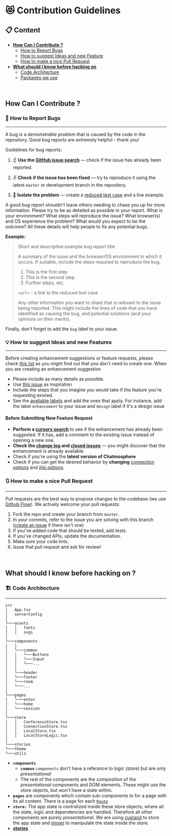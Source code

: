 # 😻 Contribution Guidelines

  
## 📋 Content
- [**How Can I Contribute ?**](#How-Can-I-Contribute)
    - [How to Report Bugs](#🐞-How-to-Report-Bugs)
    - [How to suggest Ideas and new Feature](#💡-How-to-suggest-Ideas-and-new-Features)
    - [How to make a nice Pull Request](#🔃-How-to-make-a-nice-Pull-Request)
 - [**What should I know before hacking on**](#What-should-I-know-before-hacking-on)
    - [Code Architecture](#🏗-Code-Architecture)
    - [Packages we use](#📦-Packages-we-use)
<!--
        - maybe we could have an architecture chart
        - how our store is set up
            - general idea how to add state to stores
        - provide link to Styled Components
        - The Icon Font
- **Styleguides**
    - Use our Prettifier
        - provide config
    - How to name folders
    - Coding Style
        - camelCase,
        - Semicola can be omitted
        - Functional components over class components
        - Maybe Use our Linter
            - 
            - provide Linter
        - How we use theme variables
- Help Wanted / Ideas you could work on (maybe bring in good unit tests :)
-->
<br/>
      
## How Can I Contribute ?
### 🐞 How to Report Bugs 
___

A bug is a _demonstrable problem_ that is caused by the code in the repository.
Good bug reports are extremely helpful - thank you!

Guidelines for bug reports:

1. ☝️ **Use the [GitHub issue search](https://github.com/Chatmosphere/chatmosphere-app/issues?q=is%3Aissue+is%3Aopen+label%3Abug)** &mdash; check if the issue has already been
   reported.

2. ✌️ **Check if the issue has been fixed** &mdash; try to reproduce it using the
   latest `master` or development branch in the repository.

3. 🖖 **Isolate the problem** &mdash; create a [reduced test
   case](http://css-tricks.com/reduced-test-cases/) and a live example.

A good bug report shouldn't leave others needing to chase you up for more
information. Please try to be as detailed as possible in your report. What is
your environment? What steps will reproduce the issue? What browser(s) and OS
experience the problem? What would you expect to be the outcome? All these
details will help people to fix any potential bugs.

**Example:**

> Short and descriptive example bug report title
>
> A summary of the issue and the browser/OS environment in which it occurs. If
> suitable, include the steps required to reproduce the bug.
>
> 1. This is the first step
> 2. This is the second step
> 3. Further steps, etc.
>
> `<url>` - a link to the reduced test case
>
> Any other information you want to share that is relevant to the issue being
> reported. This might include the lines of code that you have identified as
> causing the bug, and potential solutions (and your opinions on their
> merits).

Finally, don't forget to add the `bug` label to your issue.

### 💡 How to suggest Ideas and new Features
___

Before creating enhancement suggestions or feature requests, please check [this list](#before-submitting-an-enhancement-suggestion) as you might find out that you don't need to create one. 
When you are creating an enhancement suggestion 
* Please include as many details as possible.
* Use [this issue](https://github.com/Chatmosphere/chatmosphere-app/issues/11) as inspiration
* Include the steps that you imagine you would take if the feature you're requesting existed.
* See the [avaliable labels](https://github.com/Chatmosphere/chatmosphere-app/labels) and add the ones that apply. For instance, add the label `enhancement` to your issue and `design` label if it's a design issue

#### Before Submitting New Feature Request

* **Perform a [cursory search](https://github.com/Chatmosphere/chatmosphere-app/issues)** to see if the enhancement has already been suggested. If it has, add a comment to the existing issue instead of opening a new one.
* **Check the [change log](https://github.com/Chatmosphere/chatmosphere-app/blob/master/CHANGELOG.md) and [closed issues](https://github.com/Chatmosphere/chatmosphere-app/issues?q=is%3Aissue+is%3Aclosed)** — you might discover that the enhancement is already available. 
* Check if you're using the **latest version of Chatmosphere**
* Check if you can get the desired behavior by **changing** [connection options](https://github.com/Chatmosphere/chatmosphere-app/blob/master/src/serverConfig-example.ts) and [jitsi options](https://github.com/Chatmosphere/chatmosphere-app/blob/master/src/components/JitsiConnection/jitsiOptions.tsx).

### 🔃 How to make a nice Pull Request
___

Pull requests are the best way to propose changes to the codebase (we use [Github Flow](https://guides.github.com/introduction/flow/index.html)). We actively welcome your pull requests:

1. Fork the repo and create your branch from `master`.
2. In your commits, refer to the issue you are solving with this branch ([create an issue](#💡-How-to-suggest-Ideas-and-new-Features) if there isn't one)
2. If you've added code that should be tested, add tests.
3. If you've changed APIs, update the documentation.
4. Make sure your code lints.
5. Issue that pull request and ask for review!

<br/>
      
## What should I know before hacking on ?
### 🏗 Code Architecture 
___
```
src
│   App.tsx
│   serverConfig
│
└───assets 
│   │   fonts
│   │   svgs
│   
└───components
│   │
│   └───common
│   │   └───Buttons
│   │   └───Input
│   │   └───...
│   │
│   └───header
│   └───footer
│   └───room
│   └───...
│
└───pages
│   └───enter
│   └───home
│   └───session
│
└───store
│   │   ConferenceStore.tsx
│   │   ConnectionStore.tsx
│   │   LocalStore.tsx
│   │   LocalStoreLogic.tsx
│
└───stories
└───theme
└───utils
```

* **`components`** 
    * **`common`** `components` don't have a referance to logic (store) but are only *presentational*
    * The rest of the components are the composition of the *presentational* components and DOM elements. These might use the store objects, but won't have a state within.
* **`pages`** are components which contain sub-components to for a page with its all content. There is a page for each [`Route`](https://reactrouter.com/web)
* **`store:`** The app state is centralized inside these store objects; where all the state, logic and dependencies are handled. Therefore all other components are purely *presentational*.
 We are using [zustand](https://github.com/pmndrs/zustand) to store the app state and [immer](https://github.com/immerjs/immer) to manipulate the state inside the store.
* [**stories**](https://storybook.js.org)
